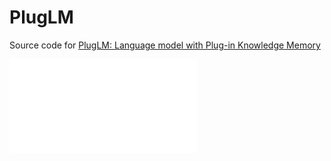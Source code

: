 # PlugLM
Source code for [PlugLM: Language model with Plug-in Knowledge Memory](https://openreview.net/forum?id=Plr5l7r0jY6)

![avatar](assets/model.pdf)